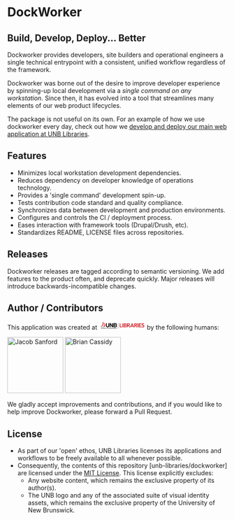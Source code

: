 # DockWorker
## Build, Develop, Deploy... Better
Dockworker provides developers, site builders and operational engineers a single technical entrypoint with a consistent, unified workflow regardless of the framework.

Dockworker was borne out of the desire to improve developer experience by spinning-up local development via a *single command on any workstation*. Since then, it has evolved into a tool that streamlines many elements of our web product lifecycles.

The package is not useful on its own. For an example of how we use dockworker every day, check out how we  [develop and deploy our main web application at UNB Libraries](https://github.com/unb-libraries/lib.unb.ca).

## Features
* Minimizes local workstation development dependencies.
* Reduces dependency on developer knowledge of operations technology.
* Provides a 'single command' development spin-up.
* Tests contribution code standard and quality compliance.
* Synchronizes data between development and production environments.
* Configures and controls the CI / deployment process.
* Eases interaction with framework tools (Drupal/Drush, etc).
* Standardizes README, LICENSE files across repositories.

## Releases
Dockworker releases are tagged according to semantic versioning. We add features to the product often, and deprecate quickly. Major releases will introduce backwards-incompatible changes.

## Author / Contributors
This application was created at [![UNB Libraries](https://github.com/unb-libraries/assets/raw/master/unblibbadge.png "UNB Libraries")](https://lib.unb.ca) by the following humans:

<a href="https://github.com/JacobSanford"><img src="https://avatars.githubusercontent.com/u/244894?v=3" title="Jacob Sanford" width="128" height="128"></a>
<a href="https://github.com/bricas"><img src="https://avatars.githubusercontent.com/u/18400?v=3" title="Brian Cassidy" width="128" height="128"></a>

We gladly accept improvements and contributions, and if you would like to help improve Dockworker, please forward a Pull Request.

## License
- As part of our 'open' ethos, UNB Libraries licenses its applications and workflows to be freely available to all whenever possible.
- Consequently, the contents of this repository [unb-libraries/dockworker] are licensed under the [MIT License](http://opensource.org/licenses/mit-license.html). This license explicitly excludes:
  - Any website content, which remains the exclusive property of its author(s).
  - The UNB logo and any of the associated suite of visual identity assets, which remains the exclusive property of the University of New Brunswick.
